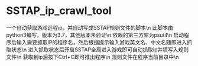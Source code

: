 # SSTAP_ip_crawl_tool
一个自动获取游戏远程ip，并自动写成SSTAP规则文件的脚本\n
此脚本由python3编写，版本为3.7，其他版本未验证\n
依赖的第三方库为psutil\n
启动程序后输入需要抓取IP的程序名，然后根据提示输入游戏英文名、中文名随即进入抓取状态\n
进入抓取状态后开启SSTAP全局进入游戏即可自动抓取ip并填写入规则文件\n
获取到ip后按下Ctrl+C即可推出程序\n
规则文件在程序当前目录中\n
